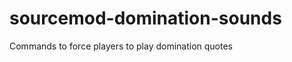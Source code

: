 sourcemod-domination-sounds
===========================

Commands to force players to play domination quotes
